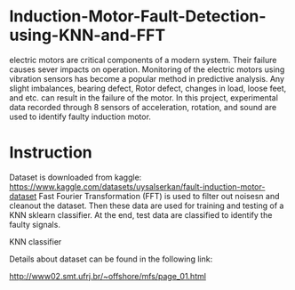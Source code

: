 # Induction-Motor-Fault-Detection-using-KNN-and-FFT
electric motors are critical components of a modern system. Their failure causes sever impacts on operation. Monitoring of the electric motors using vibration sensors has become a popular method in predictive analysis. Any slight imbalances, bearing defect, Rotor defect, changes in load, loose feet, and etc. can result in the failure of the motor. In this project, experimental data recorded through 8 sensors of acceleration, rotation, and sound are used to identify faulty induction motor.

# Instruction
Dataset is downloaded from kaggle: https://www.kaggle.com/datasets/uysalserkan/fault-induction-motor-dataset
Fast Fourier Transformation (FFT) is used to filter out noisesn and cleanout the dataset. Then these data are used for training and testing of a KNN sklearn classifier. At the end, test data are classified to identify the faulty signals.

KNN classifier 

Details about dataset can be found in the following link:

http://www02.smt.ufrj.br/~offshore/mfs/page_01.html
